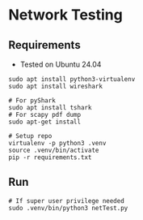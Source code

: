 # Network Testing

## Requirements
- Tested on Ubuntu 24.04
```
sudo apt install python3-virtualenv
sudo apt install wireshark

# For pyShark
sudo apt install tshark
# For scapy pdf dump
sudo apt-get install 

# Setup repo
virtualenv -p python3 .venv 
source .venv/bin/activate
pip -r requirements.txt
```

## Run
```
# If super user privilege needed
sudo .venv/bin/python3 netTest.py
```

